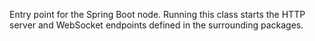 Entry point for the Spring Boot node. Running this class starts the HTTP server and WebSocket endpoints defined in the surrounding packages.
